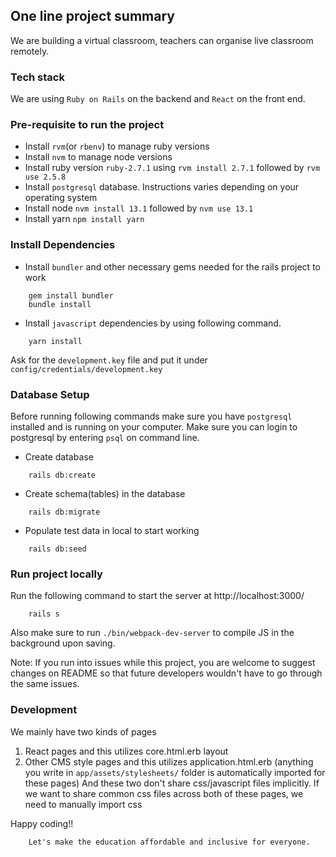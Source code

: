 ## One line project summary
We are building a virtual classroom, teachers can organise live classroom remotely.

### Tech stack
 We are using `Ruby on Rails` on the backend and `React` on the front end.

### Pre-requisite to run the project
* Install `rvm`(or `rbenv`) to manage ruby versions
* Install `nvm` to manage node versions
* Install ruby version `ruby-2.7.1` using `rvm install 2.7.1` followed by `rvm use 2.5.8`
* Install `postgresql` database. Instructions varies depending on your operating system
* Install node `nvm install 13.1` followed by `nvm use 13.1`
* Install yarn `npm install yarn`

### Install Dependencies
* Install `bundler` and other necessary gems needed for the rails project to work 
```
    gem install bundler
    bundle install
```
* Install `javascript` dependencies by using following command.
```
    yarn install
```

Ask for the `development.key` file and put it under `config/credentials/development.key`

### Database Setup
Before running following commands make sure you have `postgresql` installed and is running on your computer.
Make sure you can login to postgresql by entering `psql` on command line.

* Create database
```
    rails db:create
```
* Create schema(tables) in the database
```
    rails db:migrate
```
* Populate test data in local to start working
```
    rails db:seed
```
### Run project locally
Run the following command to start the server at http://localhost:3000/
```
    rails s
```
Also make sure to run `./bin/webpack-dev-server` to compile JS in the background upon saving.

Note: If you run into issues while this project, you are welcome to suggest changes on README so that future developers 
wouldn't have to go through the same issues.

### Development
We mainly have two kinds of pages
1. React pages and this utilizes core.html.erb layout 
2. Other CMS style pages and this utilizes application.html.erb (anything you write in `app/assets/stylesheets/` folder is automatically imported for these pages)
And these two don't share css/javascript files implicitly. If we want to share common css files across both of these pages,
we need to manually import css

Happy coding!! 
```
    Let's make the education affordable and inclusive for everyone.
```
 
